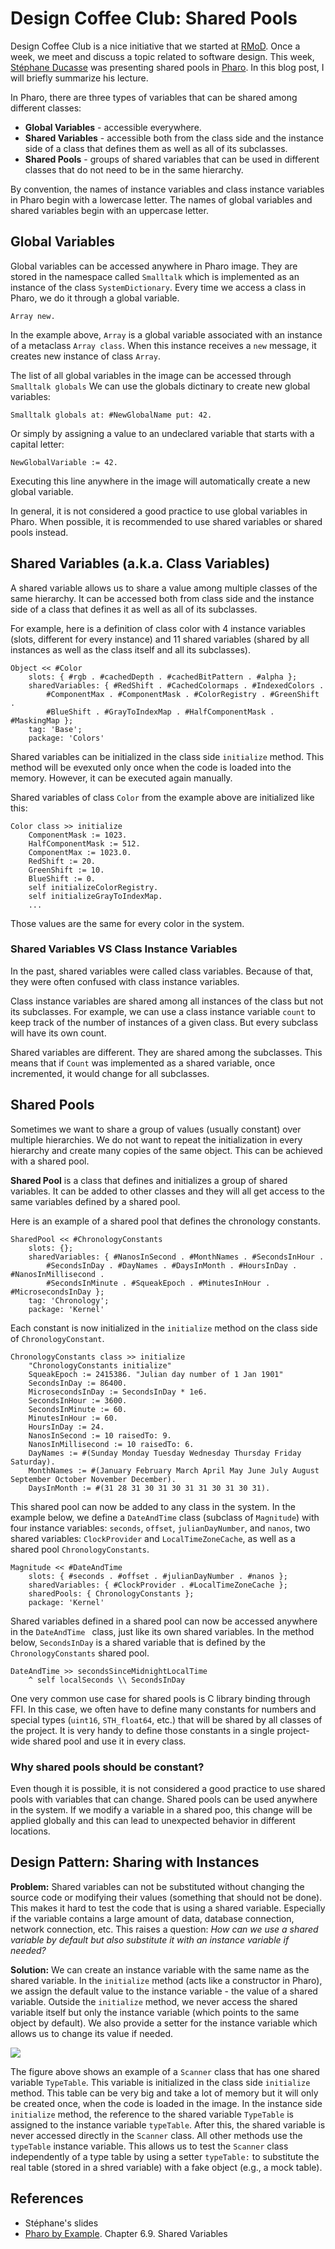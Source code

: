 # Design Coffee Club: Shared Pools

Design Coffee Club is a nice initiative that we started at [RMoD](https://rmod.inria.fr).
Once a week, we meet and discuss a topic related to software design.
This week, [Stéphane Ducasse](http://stephane.ducasse.free.fr/) was presenting shared pools in [Pharo](https://pharo.org). In this blog post, I will briefly summarize his lecture.

In Pharo, there are three types of variables that can be shared among different classes:

* **Global Variables** - accessible everywhere.
* **Shared Variables** - accessible both from the class side and the instance side of a class that defines them as well as all of its subclasses.
* **Shared Pools** - groups of shared variables that can be used in different classes that do not need to be in the same hierarchy.

By convention, the names of instance variables and class instance variables in Pharo begin with a lowercase letter. The names of global variables and shared variables begin with an uppercase letter.

## Global Variables

Global variables can be accessed anywhere in Pharo image.
They are stored in the namespace called `Smalltalk` which is implemented as an instance of the class `SystemDictionary`. Every time we access a class in Pharo, we do it through a global variable.

```Smalltalk
Array new.
```

In the example above, `Array` is a global variable associated with an instance of a metaclass `Array class`. When this instance receives a `new` message, it creates new instance of class `Array`.

The list of all global variables in the image can be accessed through `Smalltalk globals` We can use the globals dictinary to create new global variables:

```Smalltalk
Smalltalk globals at: #NewGlobalName put: 42.
```

Or simply by assigning a value to an undeclared variable that starts with a capital letter:

```Smalltalk
NewGlobalVariable := 42.
```

Executing this line anywhere in the image will automatically create a new global variable.

In general, it is not considered a good practice to use global variables in Pharo. When possible, it is recommended to use shared variables or shared pools instead.

## Shared Variables (a.k.a. Class Variables)

A shared variable allows us to share a value among multiple classes of the same hierarchy.
It can be accessed both from class side and the instance side of a class that defines it as well as all of its subclasses.

For example, here is a definition of class color with 4 instance variables (slots, different for every instance) and 11 shared variables (shared by all instances as well as the class itself and all its subclasses).

```Smalltalk
Object << #Color
    slots: { #rgb . #cachedDepth . #cachedBitPattern . #alpha };
    sharedVariables: { #RedShift . #CachedColormaps . #IndexedColors .
        #ComponentMax . #ComponentMask . #ColorRegistry . #GreenShift .
        #BlueShift . #GrayToIndexMap . #HalfComponentMask . #MaskingMap };
    tag: 'Base';
    package: 'Colors'
```

Shared variables can be initialized in the class side `initialize` method.
This method will be evexuted only once when the code is loaded into the memory.
However, it can be executed again manually.

Shared variables of class `Color` from the example above are initialized like this:

```Smalltalk
Color class >> initialize
    ComponentMask := 1023.
    HalfComponentMask := 512.
    ComponentMax := 1023.0.
    RedShift := 20.
    GreenShift := 10.
    BlueShift := 0.
    self initializeColorRegistry.
    self initializeGrayToIndexMap.
    ...```

Those values are the same for every color in the system.

### Shared Variables VS Class Instance Variables

In the past, shared variables were called class variables.
Because of that, they were often confused with class instance variables.

Class instance variables are shared among all instances of the class but not its subclasses.
For example, we can use a class instance variable `count` to keep track of the number of instances of a given class.
But every subclass will have its own count.

Shared variables are different. They are shared among the subclasses.
This means that if `Count` was implemented as a shared variable, once incremented, it would change for all subclasses.

## Shared Pools

Sometimes we want to share a group of values (usually constant) over multiple hierarchies.
We do not want to repeat the initialization in every hierarchy and create many copies of the same object. 
This can be achieved with a shared pool.

**Shared Pool** is a class that defines and initializes a group of shared variables. It can be added to other classes and they will all get access to the same variables defined by a shared pool.

Here is an example of a shared pool that defines the chronology constants.

```Smalltalk
SharedPool << #ChronologyConstants
    slots: {};
    sharedVariables: { #NanosInSecond . #MonthNames . #SecondsInHour .
        #SecondsInDay . #DayNames . #DaysInMonth . #HoursInDay . #NanosInMillisecond .
        #SecondsInMinute . #SqueakEpoch . #MinutesInHour . #MicrosecondsInDay };
    tag: 'Chronology';
    package: 'Kernel'
```

Each constant is now initialized in the `initialize` method on the class side of `ChronologyConstant`.

```Smalltalk
ChronologyConstants class >> initialize
    "ChronologyConstants initialize"
    SqueakEpoch := 2415386. "Julian day number of 1 Jan 1901"
    SecondsInDay := 86400.
    MicrosecondsInDay := SecondsInDay * 1e6.
    SecondsInHour := 3600.
    SecondsInMinute := 60.
    MinutesInHour := 60.
    HoursInDay := 24.
    NanosInSecond := 10 raisedTo: 9.
    NanosInMillisecond := 10 raisedTo: 6.
    DayNames := #(Sunday Monday Tuesday Wednesday Thursday Friday Saturday).
    MonthNames := #(January February March April May June July August September October November December).
    DaysInMonth := #(31 28 31 30 31 30 31 31 30 31 30 31).
```

This shared pool can now be added to any class in the system.
In the example below, we define a `DateAndTime` class (subclass of `Magnitude`) with four instance variables: `seconds`, `offset`, `julianDayNumber`, and `nanos`, two shared variables: `ClockProvider` and `LocalTimeZoneCache`, as well as a shared pool `ChronologyConstants`.

```Smalltalk
Magnitude << #DateAndTime
    slots: { #seconds . #offset . #julianDayNumber . #nanos };
    sharedVariables: { #ClockProvider . #LocalTimeZoneCache };
    sharedPools: { ChronologyConstants };
    package: 'Kernel'
```

Shared variables defined in a shared pool can now be accessed anywhere in the `DateAndTime ` class, just like its own shared variables.
In the method below, `SecondsInDay` is a shared variable that is defined by the `ChronologyConstants` shared pool.

```Smalltalk
DateAndTime >> secondsSinceMidnightLocalTime
    ^ self localSeconds \\ SecondsInDay
```

One very common use case for shared pools is C library binding through FFI.
In this case, we often have to define many constants for numbers and special types (`uint16`, `STH_float64`, etc.) that will be shared by all classes of the project.
It is very handy to define those constants in a single project-wide shared pool and use it in every class.
 
### Why shared pools should be constant?

Even though it is possible, it is not considered a good practice to use shared pools with variables that can change.
Shared pools can be used anywhere in the system.
If we modify a variable in a shared poo, this change will be applied globally and this can lead to unexpected behavior in different locations.

## Design Pattern: Sharing with Instances

**Problem:** Shared variables can not be substituted without changing the source code or modifying their values (something that should not be done). This makes it hard to test the code that is using a shared variable. Especially if the variable contains a large amount of data, database connection, network connection, etc. This raises a question: _How can we use a shared variable by default but also substitute it with an instance variable if needed?_

**Solution:** We can create an instance variable with the same name as the shared variable. In the `initialize` method (acts like a constructor in Pharo), we assign the default value to the instance variable - the value of a shared variable. Outside the `initialize` method, we never access the shared variable itself but only the instance variable (which points to the same object by default). We also provide a setter for the instance variable which allows us to change its value if needed.

![](img/ScannerExample.png)

The figure above shows an example of a `Scanner` class that has one shared variable `TypeTable`. This variable is initialized in the class side `initialize` method. This table can be very big and take a lot of memory but it will only be created once, when the code is loaded in the image. In the instance side `initialize` method, the reference to the shared variable `TypeTable` is assigned to the instance variable `typeTable`. After this, the shared variable is never accessed directly in the `Scanner` class. All other methods use the `typeTable` instance variable. This allows us to test the `Scanner` class independently of a type table by using a setter `typeTable:` to substitute the real table (stored in a shred variable) with a fake object (e.g., a mock table).

## References

* Stéphane's slides
* [Pharo by Example](https://books.pharo.org/updated-pharo-by-example/pdf/2018-09-29-UpdatedPharoByExample.pdf). Chapter 6.9. Shared Variables